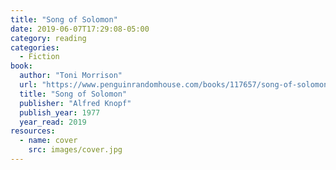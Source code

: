 ```yaml
---
title: "Song of Solomon"
date: 2019-06-07T17:29:08-05:00
category: reading
categories:
  - Fiction
book:
  author: "Toni Morrison"
  url: "https://www.penguinrandomhouse.com/books/117657/song-of-solomon-by-toni-morrison/9781400033423/"
  title: "Song of Solomon"
  publisher: "Alfred Knopf"
  publish_year: 1977
  year_read: 2019
resources:
  - name: cover
    src: images/cover.jpg
---
```


